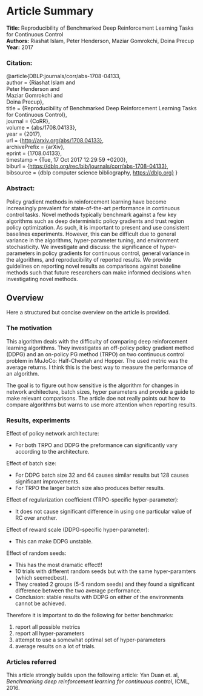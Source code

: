 # Article Summary

**Title:** Reproducibility of Benchmarked Deep Reinforcement Learning Tasks for Continuous Control <br/>
**Authors:** Riashat Islam, Peter Henderson, Maziar Gomrokchi, Doina Precup <br/>
**Year:** 2017

### Citation:

@article{DBLP:journals/corr/abs-1708-04133, <br/>
  author    = {Riashat Islam and <br/>
               Peter Henderson and <br/>
               Maziar Gomrokchi and <br/>
               Doina Precup}, <br/>
  title     = {Reproducibility of Benchmarked Deep Reinforcement Learning Tasks for Continuous Control}, <br/>
  journal   = {CoRR}, <br/>
  volume    = {abs/1708.04133}, <br/>
  year      = {2017}, <br/>
  url       = {http://arxiv.org/abs/1708.04133}, <br/>
  archivePrefix = {arXiv}, <br/>
  eprint    = {1708.04133}, <br/>
  timestamp = {Tue, 17 Oct 2017 12:29:59 +0200}, <br/>
  biburl    = {https://dblp.org/rec/bib/journals/corr/abs-1708-04133}, <br/>
  bibsource = {dblp computer science bibliography, https://dblp.org} 
}

### Abstract:

Policy gradient methods in reinforcement learning have become increasingly prevalent
for state-of-the-art performance in continuous control tasks. Novel methods
typically benchmark against a few key algorithms such as deep deterministic policy
gradients and trust region policy optimization. As such, it is important to
present and use consistent baselines experiments. However, this can be difficult
due to general variance in the algorithms, hyper-parameter tuning, and environment
stochasticity. We investigate and discuss: the significance of hyper-parameters in
policy gradients for continuous control, general variance in the algorithms, and
reproducibility of reported results. We provide guidelines on reporting novel results
as comparisons against baseline methods such that future researchers can make
informed decisions when investigating novel methods.

## Overview

Here a structured but concise overview on the article is provided.

### The motivation

This algorithm deals with the difficulty of comparing deep reinforcement learning algorithms.
They investigates an off-policy policy gradient method (DDPG) and an on-policy PG method (TRPO) on two continuous control problem in MuJoCo: Half-Cheetah and Hopper.
The used metric was the average returns. I think this is the best way to measure the performance of an algorithm.

The goal is to figure out how sensitive is the algorithm for changes in network architecture, batch sizes, hyper parameters and provide a guide to make relevant comparisons.
The article doe not really points out how to compare algorithms but warns to use more attention when reporting results.

### Results, experiments

Effect of policy network architecture:

* For both TRPO and DDPG the preformance can significantly vary according to the architecture.

Effect of batch size:

* For DDPG batch size 32 and 64 causes similar results but 128 causes significant improvements.
* For TRPO the larger batch size also produces better results.

Effect of regularization coefficient (TRPO-specific hyper-parameter):

* It does not cause significant difference in using one particular value of RC over another.

Effect of reward scale (DDPG-specific hyper-parameter):

* This can make DDPG unstable.

Effect of random seeds:

* This has the most dramatic effect!!
* 10 trials with different random seeds but with the same hyper-paramters (which seemedbest).
* They created 2 groups (5-5 random seeds) and they found a significant difference between the two average performance.
* Conclusion: stable results with DDPG on either of the environments cannot be achieved.

Therefore it is important to do the following for better benchmarks:

1. report all possible metrics
2. report all hyper-parameters
3. attempt to use a somewhat optimal set of hyper-parameters
4. average results on a lot of trials.

### Articles referred

This article strongly builds upon the following article: Yan Duan et. al, *Benchmarking deep reinforcement learning for continuous control*, ICML, 2016.
